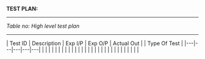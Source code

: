 **TEST PLAN:**
_ _ _ _ _ _ _ _ _ _ _ _ _ _ _ 
*Table no: High level test plan*
_ _ _ _ _ _ _ _ _ _ _ _ _ _ _ _ _
| Test ID  | Description  | Exp I/P  | Exp O/P  | Actual Out  | | Type Of Test |
|---|---|---|---|---|
|   |   |   |   |   |
|   |   |   |   |   |
|   |   |   |   |   |
|   |   |   |   |   |
|   |   |   |   |   |



